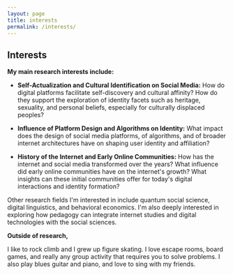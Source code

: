 ```yaml
---
layout: page
title: interests
permalink: /interests/
---
```


## Interests

**My main research interests include:**

- **Self-Actualization and Cultural Identification on Social Media:** How do digital platforms facilitate self-discovery and cultural affinity? How do they support the exploration of identity facets such as heritage, sexuality, and personal beliefs, especially for culturally displaced peoples?

- **Influence of Platform Design and Algorithms on Identity:** What impact does the design of social media platforms, of algorithms, and of broader internet architectures have on shaping user identity and affiliation? 

- **History of the Internet and Early Online Communities:** How has the internet and social media transformed over the years? What influence did early online communities have on the internet's growth? What insights can these initial communities offer for today's digital interactions and identity formation?

Other research fields I'm interested in include quantum social science, digital linguistics, and behavioral economics. I'm also deeply interested in exploring how pedagogy can integrate internet studies and digital technologies with the social sciences.

**Outside of research,** 

I like to rock climb and I grew up figure skating. I love escape rooms, board games, and really any group activity that requires you to solve problems. I also play blues guitar and piano, and love to sing with my friends.

